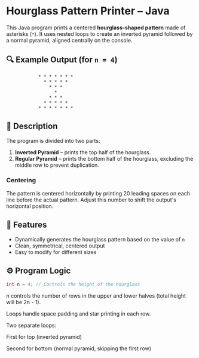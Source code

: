 # Hourglass Pattern Printer – Java

This Java program prints a centered **hourglass-shaped pattern** made of asterisks (`*`). It uses nested loops to create an inverted pyramid followed by a normal pyramid, aligned centrally on the console.

## 🔍 Example Output (for `n = 4`)

                * * * * * * *
                  * * * * *
                    * * *
                      *
                    * * *
                  * * * * *
                * * * * * * *


## 🧠 Description

The program is divided into two parts:
1. **Inverted Pyramid** – prints the top half of the hourglass.
2. **Regular Pyramid** – prints the bottom half of the hourglass, excluding the middle row to prevent duplication.

### Centering

The pattern is centered horizontally by printing 20 leading spaces on each line before the actual pattern. Adjust this number to shift the output's horizontal position.

## 📌 Features

- Dynamically generates the hourglass pattern based on the value of `n`
- Clean, symmetrical, centered output
- Easy to modify for different sizes

## ⚙️ Program Logic

```java
int n = 4; // Controls the height of the hourglass
```

n controls the number of rows in the upper and lower halves (total height will be 2n - 1).

Loops handle space padding and star printing in each row.

Two separate loops:

First for top (inverted pyramid)

Second for bottom (normal pyramid, skipping the first row)